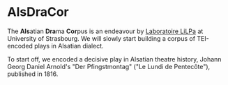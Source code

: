 # AlsDraCor
The **Als**atian **Dra**ma **Cor**pus is an endeavour by
[Laboratoire LiLPa](https://lilpa.unistra.fr/) at University of Strasbourg. We
will slowly start building a corpus of TEI-encoded plays in Alsatian dialect.

To start off, we encoded a decisive play in Alsatian theatre history, Johann
Georg Daniel Arnold's "Der Pfingstmontag" ("Le Lundi de Pentecôte"), published
in 1816.
